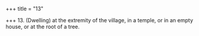 +++
title = "13"

+++
13. (Dwelling) at the extremity of the village, in a temple, or in an empty house, or at the root of a tree.
